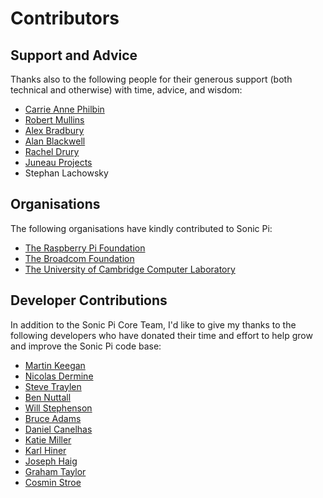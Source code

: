 # Contributors

## Support and Advice

Thanks also to the following people for their generous support (both technical and otherwise) with time, advice, and wisdom:

* [Carrie Anne Philbin](https://twitter.com/missphilbin)
* [Robert Mullins](http://www.cl.cam.ac.uk/~rdm34/)
* [Alex Bradbury](https://twitter.com/asbradbury)
* [Alan Blackwell](http://www.cl.cam.ac.uk/~afb21/)
* [Rachel Drury](https://twitter.com/Rachel_Drury)
* [Juneau Projects](http://www.juneauprojects.co.uk)
* Stephan Lachowsky

## Organisations

The following organisations have kindly contributed to Sonic Pi:

* [The Raspberry Pi Foundation](http://www.raspberrypi.org)
* [The Broadcom Foundation](http://www.broadcomfoundation.org)
* [The University of Cambridge Computer Laboratory](http://www.cl.cam.ac.uk)

## Developer Contributions

In addition to the Sonic Pi Core Team, I'd like to give my thanks to
the following developers who have donated their time and effort to help
grow and improve the Sonic Pi code base:

* [Martin Keegan](https://github.com/mk270)
* [Nicolas Dermine](https://github.com/nicoder)
* [Steve Traylen](https://github.com/traylenator)
* [Ben Nuttall](https://github.com/bennuttall)
* [Will Stephenson](https://github.com/wstephenson)
* [Bruce Adams](https://github.com/bruceadams)
* [Daniel Canelhas](https://github.com/dcanelhas)
* [Katie Miller](https://github.com/codemiller)
* [Karl Hiner](https://github.com/khiner)
* [Joseph Haig](https://github.com/jrmhaig)
* [Graham Taylor](https://github.com/vinnievg)
* [Cosmin Stroe](https://github.com/cstroe)

